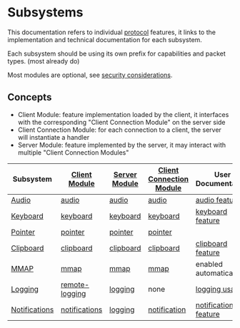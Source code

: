 # Subsystems

This documentation refers to individual [protocol](../Network/Protocol.md) features,
it links to the implementation and technical documentation for each subsystem.

Each subsystem should be using its own prefix for capabilities and packet types. (most already do)

Most modules are optional, see [security considerations](../Usage/Security.md).

## Concepts

* Client Module: feature implementation loaded by the client, it interfaces with the corresponding "Client Connection Module" on the server side
* Client Connection Module: for each connection to a client, the server will instantiate a handler
* Server Module: feature implemented by the server, it may interact with multiple "Client Connection Modules"


| Subsystem                         | [Client Module](https://github.com/Xpra-org/xpra/blob/master/xpra/client/subsystem/)                | [Server Module](https://github.com/Xpra-org/xpra/blob/master/xpra/server/subsystem)           | [Client Connection Module](https://github.com/Xpra-org/xpra/blob/master/xpra/server/source/)    | User Documentation                                    |
|-----------------------------------|-----------------------------------------------------------------------------------------------------|-----------------------------------------------------------------------------------------------|-------------------------------------------------------------------------------------------------|-------------------------------------------------------|
| [Audio](Audio.md)                 | [audio](https://github.com/Xpra-org/xpra/blob/master/xpra/client/subsystem/audio.py)                | [audio](https://github.com/Xpra-org/xpra/blob/master/xpra/server/subsystem/audio.py)          | [audio](https://github.com/Xpra-org/xpra/blob/master/xpra/server/source/audio.py)               | [audio feature](../Features/Audio.md)                 |
| [Keyboard](Keyboard.md)           | [keyboard](https://github.com/Xpra-org/xpra/blob/master/xpra/client/subsystem/keyboard.py)          | [keyboard](https://github.com/Xpra-org/xpra/blob/master/xpra/server/subsystem/keyboard.py)    | [keyboard](https://github.com/Xpra-org/xpra/blob/master/xpra/server/source/keyboard.py)         | [keyboard feature](../Features/Keyboard.md)           |
| [Pointer](Pointer.md)             | [pointer](https://github.com/Xpra-org/xpra/blob/master/xpra/client/subsystem/pointer.py)            | [pointer](https://github.com/Xpra-org/xpra/blob/master/xpra/server/subsystem/pointer.py)      | [pointer](https://github.com/Xpra-org/xpra/blob/master/xpra/server/source/pointer.py)           |                                                       |
| [Clipboard](Clipboard.md)         | [clipboard](https://github.com/Xpra-org/xpra/blob/master/xpra/client/subsystem/clipboard.py)        | [clipboard](https://github.com/Xpra-org/xpra/blob/master/xpra/server/subsystem/clipboard.py)  | [clipboard](https://github.com/Xpra-org/xpra/blob/master/xpra/server/source/clipboard.py)       | [clipboard feature](../Features/Clipboard.md)         |
| [MMAP](MMAP.md)                   | [mmap](https://github.com/Xpra-org/xpra/blob/master/xpra/client/subsystem/mmap.py)                  | [mmap](https://github.com/Xpra-org/xpra/blob/master/xpra/server/subsystem/mmap.py)            | [mmap](https://github.com/Xpra-org/xpra/blob/master/xpra/server/source/mmap.py)                 | enabled automatically                                 |
| [Logging](Logging.md)             | [remote-logging](https://github.com/Xpra-org/xpra/blob/master/xpra/client/subsystem/logging.py)     | [logging](https://github.com/Xpra-org/xpra/blob/master/xpra/server/subsystem/logging.py)      | none                                                                                            | [logging usage](../Usage/Logging.md)                  |
| [Notifications](Notifications.md) | [notifications](https://github.com/Xpra-org/xpra/blob/master/xpra/client/subsystem/notification.py) | [logging](https://github.com/Xpra-org/xpra/blob/master/xpra/server/subsystem/notification.py) | [notification](https://github.com/Xpra-org/xpra/blob/master/xpra/server/source/notification.py) | [notifications feature](../Features/Notifications.md) |
